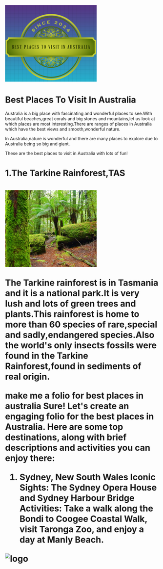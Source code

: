 <!DOCTYPE html>
<html>
<body>
<img src="Screenshot 2024-11-13 120341.png" width=300 height=250>

<h1>Best Places To Visit In Australia</h1>

<p>Australia is a big place with fascinating and wonderful places to see.With beautiful beaches,great corals and big stones and mountains,let us look at which places are most interesting.There are ranges of places in Australia which have the best views and smooth,wonderful nature. <p/>

<p>In Australia,nature is wonderful and there are many places to explore due to Australia being so big and giant.<p>


<p>These are the best places to visit in Australia with lots of fun!

<h1>1.The Tarkine Rainforest,TAS<h1>

<img src="shutterstock_743147461.jpg" width=300 height=250>

<p>The Tarkine rainforest is in Tasmania and it is a national park.It is very lush and lots of green trees and plants.This rainforest is home to more than 60 species of rare,special and sadly,endangered species.Also the world's only insects fossils were found in the Tarkine Rainforest,found in sediments of real origin.<p>

make me a folio for best places in australia
Sure! Let's create an engaging folio for the best places in Australia. Here are some top destinations, along with brief descriptions and activities you can enjoy there:

1. Sydney, New South Wales
Iconic Sights: The Sydney Opera House and Sydney Harbour Bridge
Activities: Take a walk along the Bondi to Coogee Coastal Walk, visit Taronga Zoo, and enjoy a day at Manly Beach.
<img src="images/opera house logo.jpg" alt="logo" width="350" height="350">


